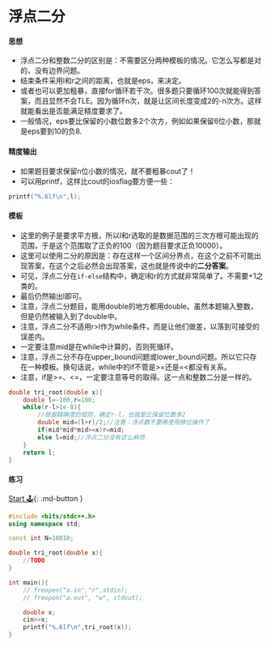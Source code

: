 # 浮点二分

#### 思想

- 浮点二分和整数二分的区别是：不需要区分两种模板的情况。它怎么写都是对的，没有边界问题。
- 结束条件采用l和r之间的距离，也就是eps，来决定。
- 或者也可以更加粗暴，直接for循环若干次。很多题只要循环100次就能得到答案，而且显然不会TLE。因为循环n次，就是让区间长度变成2的-n次方。这样就能看出是否能满足精度要求了。
- 一般情况，eps要比保留的小数位数多2个次方，例如如果保留6位小数，那就是eps要到10的负8.



#### 精度输出

- 如果题目要求保留n位小数的情况，就不要粗暴cout了！
- 可以用printf，这样比cout的iosflag要方便一些：

```c++
printf("%.6lf\n",l);
```



#### 模板

- 这里的例子是要求平方根，所以l和r选取的是数据范围的三次方根可能出现的范围，于是这个范围取了正负的100（因为题目要求正负10000）。
- 这里可以使用二分的原因是：存在这样一个区间分界点，在这个之前不可能出现答案，在这个之后必然会出现答案，这也就是传说中的**二分答案**。
- 可见，浮点二分在`if-else`结构中，确定l和r的方式就非常简单了。不需要+1之类的。
- 最后仍然输出l即可。
- 注意，浮点二分题目，能用double的地方都用double。虽然本题输入整数，但是仍然被输入到了double中。
- 注意，浮点二分不适用r>l作为while条件，而是让他们做差，以落到可接受的误差内。
- 一定要注意mid是在while中计算的，否则死循环。
- 注意，浮点二分不存在upper_bound问题或lower_bound问题。所以它只存在一种模板。换句话说，while中的if不管是>=还是=<都没有关系。
- 注意，if是>=、<=，一定要注意等号的取得。这一点和整数二分是一样的。

```c++
double tri_root(double x){
    double l=-100,r=100;
    while(r-l>1e-8){
        //根据精确度的规则，确定r-l，也就是比保留位数多2
        double mid=(l+r)/2;//注意：浮点数不要再使用移位操作了
        if(mid*mid*mid>=x)r=mid;
        else l=mid;//浮点二分没有这么麻烦
    }
    return l;
}
```



#### 练习

[Start 🕹](https://www.acwing.com/problem/content/792/){: .md-button }

```c++
#include <bits/stdc++.h>
using namespace std;

const int N=10010;

double tri_root(double x){
    //TODO
}

int main(){
    // freopen("a.in","r",stdin);
    // freopen("a.out", "w", stdout);

    double x;
    cin>>x;
    printf("%.6lf\n",tri_root(x));
}

```

